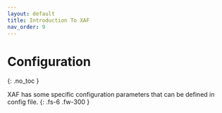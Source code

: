 ```yaml
---
layout: default
title: Introduction To XAF
nav_order: 9
---
```


# Configuration
{: .no_toc }


XAF has some specific configuration parameters that can be defined in config file.
{: .fs-6 .fw-300 }



